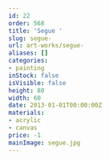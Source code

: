 ```yaml
---
id: 22
order: 568
title: 'Segue '
slug: segue-
url: art-works/segue-
aliases: []
categories:
- painting
inStock: false
isVisible: false
height: 80
width: 60
date: 2013-01-01T00:00:00Z
materials:
- acrylic
- canvas
price: -1
mainImage: segue.jpg
---
```

